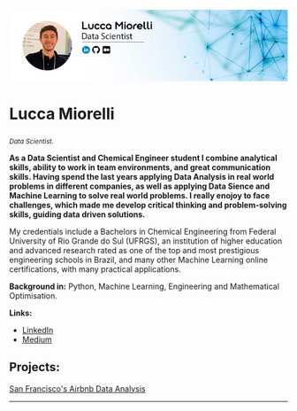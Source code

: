 <p align="center">
  <img src="lucca_github.png" >
</p>

# Lucca Miorelli
<sub>*Data Scientist*.</sub>

**As a Data Scientist and Chemical Engineer student I combine analytical skills, ability to work in team environments, and great communication skills. Having spend the last years applying Data Analysis in real world problems in different companies, as well as applying Data Sience and Machine Learning to solve real world problems. I really enojoy to face challenges, which made me develop critical thinking and problem-solving skills, guiding data driven solutions.**

My credentials include a Bachelors in Chemical Engineering from Federal University of Rio Grande do Sul (UFRGS), an institution of higher education and advanced research rated as one of the top and most prestigious engineering schools in Brazil, and many other Machine Learning online certifications, with many practical applications.

**Background in:** Python, Machine Learning, Engineering and Mathematical Optimisation.

**Links:**
* [LinkedIn](https://www.linkedin.com/in/lucca-miorelli/)
* [Medium](https://medium.com/@lucca.miorelli)


## Projects:
[San Francisco's Airbnb Data Analysis](https://github.com/lucca-miorelli/sf_airbnb/blob/36c957e1be2a0e974ac6363a8efe00a493a663c0/%5Bsf_airbnb%5D_data_analysis.ipynbb)

---
